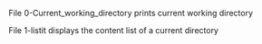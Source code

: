 File 0-Current_working_directory prints current working directory

File 1-listit displays the content list of a current directory
